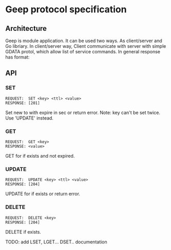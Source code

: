 # Geep protocol specification

## Architecture

Geep is module application. It can be used two ways. As client/server and Go libriary. In client/server way, Client communicate with server with simple GDATA protol, which allow list of service commands. In general response has format:

## API

### SET

    REQUEST:  SET <key> <ttl> <value>
    RESPONSE: [201]
    
Set new <key> to <value> with expire in <ttl> sec or return error. Note: key can't be set twice. Use 'UPDATE' instead.

### GET

    REQUEST:  GET <key>
    RESPONSE: <value>
    
GET <value> for <key> if exists and not expired.

### UPDATE

    REQUEST:  UPDATE <key> <ttl> <value>
    RESPONSE: [204]

UPDATE <value> for <key> if exists or return error.

### DELETE

    REQUEST:  DELETE <key>
    RESPONSE: [204]

DELETE <key> if exists.

TODO: add LSET, LGET... DSET.. documentation
